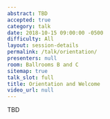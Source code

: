 ```yaml
---
abstract: TBD
accepted: true
category: talk
date: 2018-10-15 09:00:00 -0500
difficulty: All
layout: session-details
permalink: /talk/orientation/
presenters: null
room: Ballrooms B and C
sitemap: true
talk_slot: full
title: Orientation and Welcome
video_url: null
---
```

TBD
